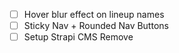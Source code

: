 - [ ] Hover blur effect on lineup names
- [ ] Sticky Nav + Rounded Nav Buttons
- [ ] Setup Strapi CMS
      Remove
